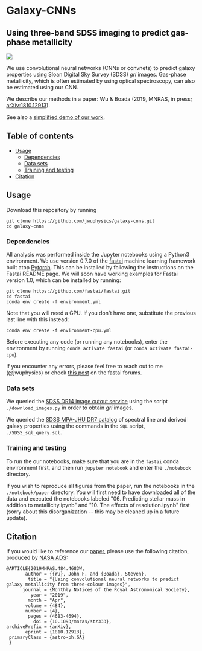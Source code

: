 # Galaxy-CNNs
## Using three-band SDSS imaging to predict gas-phase metallicity

![](docs/figures/example.png)

We use convolutional neural networks (CNNs or convnets) to predict 
galaxy properties using Sloan Digital Sky Survey (SDSS) *gri* images.
Gas-phase metallicity, which is often estimated by using optical
spectroscopy, can also be estimated using our CNN.

We describe our methods in a paper: Wu & Boada (2019, MNRAS, in press; [arXiv:1810.12913](https://arxiv.org/abs/1810.12913)).

See also a [simplified demo of our work](https://github.com/jwuphysics/convnet-demo).

## Table of contents
- [Usage](#usage)
  * [Dependencies](#dependencies)
  * [Data sets](#data-sets)
  * [Training and testing](#training-and-testing)
- [Citation](#citation)


## Usage
Download this repository by running
```
git clone https://github.com/jwuphysics/galaxy-cnns.git
cd galaxy-cnns
```

### Dependencies
All analysis was performed inside the Jupyter notebooks using a Python3 environment.
We use version 0.7.0 of the [fastai](https://github.com/fastai/fastai) machine 
learning framework built atop [Pytorch](https://pytorch.org/). This can be installed 
by following the instructions on the Fastai README page. We will soon have working
examples for Fastai version 1.0, which can be installed by running:
```
git clone https://github.com/fastai/fastai.git
cd fastai 
conda env create -f environment.yml
```

Note that you will need a GPU. If you don't have one, substitute the previous last line
with this instead:
```
conda env create -f environment-cpu.yml
```

Before executing any code (or running any notebooks), enter the environment
by running `conda activate fastai` (or `conda activate fastai-cpu`).

If you encounter any errors, please feel free to reach out to me (@jwuphysics)
or check [this post](https://forums.fast.ai/t/fastai-v0-7-install-issues-thread/24652) 
on the fastai forums.


### Data sets
We queried the [SDSS DR14 image cutout service](http://skyserver.sdss.org/dr14/en/help/docs/api.aspx#imgcutout) 
using the script `./download_images.py` in order to obtain *gri* images.

We queried the [SDSS MPA-JHU DR7 catalog](https://wwwmpa.mpa-garching.mpg.de/SDSS/DR7/)
of spectral line and derived galaxy properties using the commands in the `SQL` script,
`./SDSS_sql_query.sql`.

### Training and testing

To run the our notebooks, make sure that you are in the `fastai` conda environment first, 
and then run `jupyter notebook` and enter the `./notebook` directory.

If you wish to reproduce all figures from the paper, run the notebooks in the 
`./notebook/paper` directory. You will first need to have downloaded all of the
data and executed the notebooks labeled 
"06. Predicting stellar mass in addition to metallicity.ipynb" and 
"10. The effects of resolution.ipynb" first (sorry about this disorganization -- this
may be cleaned up in a future update).


## Citation
If you would like to reference our [paper]((https://arxiv.org/abs/1810.12913)), 
please use the following citation, produced by 
[NASA ADS](https://ui.adsabs.harvard.edu/abs/2019MNRAS.484.4683W):
```
@ARTICLE{2019MNRAS.484.4683W,
       author = {{Wu}, John F. and {Boada}, Steven},
        title = "{Using convolutional neural networks to predict galaxy metallicity from three-colour images}",
      journal = {Monthly Notices of the Royal Astronomical Society},
         year = "2019",
        month = "Apr",
       volume = {484},
       number = {4},
        pages = {4683-4694},
          doi = {10.1093/mnras/stz333},
archivePrefix = {arXiv},
       eprint = {1810.12913},
 primaryClass = {astro-ph.GA}
 }
```

